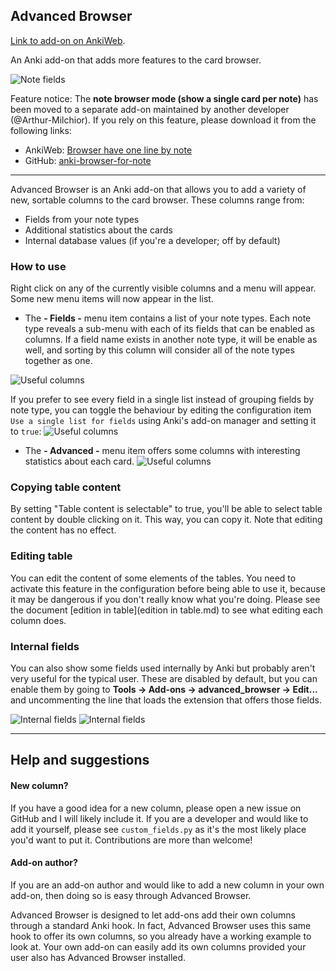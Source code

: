 ## Advanced Browser
[Link to add-on on AnkiWeb](https://ankiweb.net/shared/info/874215009).

An Anki add-on that adds more features to the card browser.

![Note fields](https://raw.github.com/hssm/advanced-browser/master/docs/screenshot_info.png)

Feature notice: The **note browser mode (show a single card per note)** has been moved to a separate add-on maintained by another developer (@Arthur-Milchior). If you rely on this feature, please download it from the following links:
- AnkiWeb: [Browser have one line by note](https://ankiweb.net/shared/info/797076357)
- GitHub: [anki-browser-for-note](https://github.com/Arthur-Milchior/anki-browser-for-note)


---


Advanced Browser is an Anki add-on that allows you to add a variety of new, sortable columns to the card browser. These columns range from:
- Fields from your note types
- Additional statistics about the cards
- Internal database values (if you're a developer; off by default)


### How to use
Right click on any of the currently visible columns and a menu will appear. Some new menu items will now appear in the list.

- The **- Fields -** menu item contains a list of your note types. Each note type reveals a sub-menu with each of its fields that can be enabled as columns. If a field name exists in another note type, it will be enable as well, and sorting by this column will consider all of the note types together as one.

![Useful columns](https://raw.github.com/hssm/advanced-browser/master/docs/context_note.png)

If you prefer to see every field in a single list instead of grouping fields by note type, you can toggle the behaviour by editing the configuration item ```Use a single list for fields``` using Anki's add-on manager and setting it to ```true```:
![Useful columns](https://raw.github.com/hssm/advanced-browser/master/docs/context_flat.png)


- The **- Advanced -** menu item offers some columns with interesting statistics about each card.
![Useful columns](https://raw.github.com/hssm/advanced-browser/master/docs/context_stats.png)




### Copying table content
By setting "Table content is selectable" to true, you'll be able to select table content by double clicking on it. This way, you can copy it. Note that editing the content has no effect.

### Editing table
You can edit the content of some elements of the tables. You need to activate this feature in the configuration before being able to use it, because it may be dangerous if you don't really know what you're doing. Please see the document [edition in table](edition in table.md) to see what editing each column does.


### Internal fields
You can also show some fields used internally by Anki but probably aren't very useful for the typical user. These are disabled by default, but you can enable them by going to **Tools -> Add-ons -> advanced_browser -> Edit...** and uncommenting the line that loads the extension that offers those fields.

![Internal fields](https://raw.github.com/hssm/advanced-browser/master/docs/edit.png)
![Internal fields](https://raw.github.com/hssm/advanced-browser/master/docs/context_internal.png)

---
## Help and suggestions

#### New column?
If you have a good idea for a new column, please open a new issue on GitHub and I will likely include it. If you are a developer and would like to add it yourself, please see ```custom_fields.py``` as it's the most likely place you'd want to put it. Contributions are more than welcome!

#### Add-on author?
If you are an add-on author and would like to add a new column in your own add-on, then doing so is easy through Advanced Browser.

Advanced Browser is designed to let add-ons add their own columns through a standard Anki hook. In fact, Advanced Browser uses this same hook to offer its own columns, so you already have a working example to look at. Your own add-on can easily add its own columns provided your user also has Advanced Browser installed.
